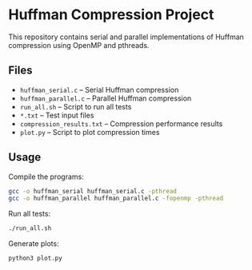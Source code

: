 # Huffman Compression Project

This repository contains serial and parallel implementations of Huffman compression using OpenMP and pthreads. 

## Files

- `huffman_serial.c` – Serial Huffman compression
- `huffman_parallel.c` – Parallel Huffman compression
- `run_all.sh` – Script to run all tests
- `*.txt` – Test input files
- `compression_results.txt` – Compression performance results
- `plot.py` – Script to plot compression times

## Usage

Compile the programs:

```bash
gcc -o huffman_serial huffman_serial.c -pthread
gcc -o huffman_parallel huffman_parallel.c -fopenmp -pthread
```

Run all tests:

```bash
./run_all.sh
```

Generate plots:

```
python3 plot.py
```

